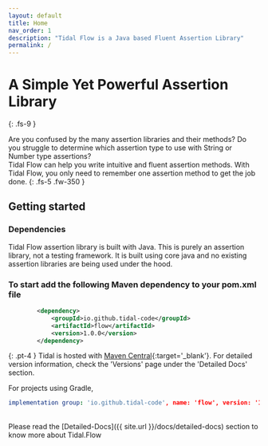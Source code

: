 ```yaml
---
layout: default
title: Home
nav_order: 1
description: "Tidal Flow is a Java based Fluent Assertion Library"
permalink: /
---
```


# A Simple Yet Powerful Assertion Library
{: .fs-9 }

Are you confused by the many assertion libraries and their methods? 
Do you struggle to determine which assertion type to use with String or Number type assertions? <br>
Tidal Flow can help you write intuitive and fluent assertion methods. 
With Tidal Flow, you only need to remember one assertion method to get the job done.
{: .fs-5 .fw-350 }

## Getting started

### Dependencies

Tidal Flow assertion library is built with Java. This is purely an assertion library, not a testing framework. 
It is built using core java and no existing assertion libraries are being used under the hood. 


### To start add the following Maven dependency to your pom.xml file

```xml
        <dependency>
            <groupId>io.github.tidal-code</groupId>
            <artifactId>flow</artifactId>
            <version>1.0.0</version>
        </dependency>
```

{: .pt-4 }
Tidal is hosted with [Maven Central](https://mvnrepository.com/artifact/io.github.tidal-code/flow){:target='_blank'}. For detailed version information, check the 'Versions' page under the 'Detailed Docs' section. 


For projects using Gradle,
```yml
implementation group: 'io.github.tidal-code', name: 'flow', version: '1.0.0'
```

<br>
Please read the [Detailed-Docs]({{ site.url }}/docs/detailed-docs) section to know more about Tidal.Flow

<!-- ### Contributing

When contributing to this repository, please first discuss the change you wish to make via issue,
email, or any other method with the owners of this repository before making a change. Read more about becoming a contributor in [our GitHub repo](https://github.com/tidal-code/Wave#readme). -->


<!-- #### Thank you to the contributors of Just the Docs!

<ul class="list-style-none">
{% for contributor in site.github.contributors %}
  <li class="d-inline-block mr-1">
     <a href="{{ contributor.html_url }}"><img src="{{ contributor.avatar_url }}" width="32" height="32" alt="{{ contributor.login }}"/></a>
  </li>
{% endfor %}
</ul> -->

<!-- ### Code of Conduct

Just the Docs is committed to fostering a welcoming community.

[View our Code of Conduct](https://github.com/pmarsceill/just-the-docs/tree/master/CODE_OF_CONDUCT.md) on our GitHub repository. -->
